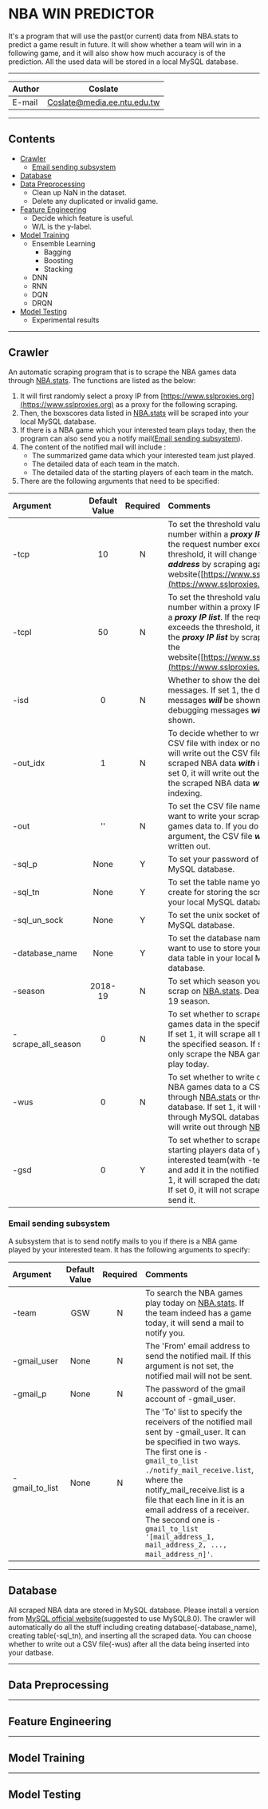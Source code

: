 NBA WIN PREDICTOR
===========================
It's a program that will use the past(or current) data from NBA.stats to predict a game result in future. It will show whether a team will win in a following game, and it will also show how much accuracy is of the prediction. All the used data will be stored in a local MySQL database.

****
	
|Author|Coslate|
|---|---
|E-mail|Coslate@media.ee.ntu.edu.tw


****
Contents
------
* [Crawler](#Crawler)
    * [Email sending subsystem](#Email-sending-subsystem)
* [Database](#Database)
* [Data Preprocessing](#Data-Preprocessing)
    * Clean up NaN in the dataset.
    * Delete any duplicated or invalid game.
* [Feature Engineering](#Feature-Engineering)
    * Decide which feature is useful.
    * W/L is the y-label.
* [Model Training](#Model-Training) 
    * Ensemble Learning
        *  Bagging
        *  Boosting
        *  Stacking
    * DNN
    * RNN
    * DQN
    * DRQN
* [Model Testing](#Model-Testing)
    * Experimental results


****
Crawler
------
An automatic scraping program that is to scrape the NBA games data through [NBA.stats](https://stats.nba.com/teams/boxscores).
The functions are listed as the below: 
1.  It will first randomly select a proxy IP from [https://www.sslproxies.org](https://www.sslproxies.org) as a proxy for the following scraping.
2.  Then, the boxscores data listed in [NBA.stats](https://stats.nba.com/teams/boxscores) will be scraped into your local MySQL database.
3.  If there is a NBA game which your interested team plays today, then the program can also send you a notify mail([Email sending subsystem](#Email-sending-subsystem)).
4.  The content of the notified mail will include : 
    * The summarized game data which your interested team just played.
    * The detailed data of each team in the match.
    * The detailed data of the starting players of each team in the match.
5.  There are the following arguments that need to be specified: 

| Argument | Default Value | Required | Comments |
| :------- |:-------------:|:-------------:| :--------|
| -tcp     | 10   | N | To set the threshold value of request number within a ***proxy IP address***. If the request number exceeds the threshold, it will change the ***proxy IP address*** by scraping again the website([https://www.sslproxies.org](https://www.sslproxies.org)). |
| -tcpl    | 50   | N | To set the threshold value of request number within a proxy IP address in a ***proxy IP list***. If the request number exceeds the threshold, it will change the ***proxy IP list*** by scraping again the website([https://www.sslproxies.org](https://www.sslproxies.org)). |
| -isd | 0    | N | Whether to show the debugging messages. If set 1, the debugging messages ***will*** be shown. If set 0, the debugging messages ***will not*** be shown. |
| -out_idx | 1    | N | To decide whether to write out the CSV file with index or not. If set 1, it will write out the CSV file of the scraped NBA data ***with*** indexing. If set 0, it will write out the CSV file of the scraped NBA data ***without*** indexing. |
| -out     | ''   | N | To set the CSV file name that you want to write your scraped NBA games data to. If you do not set this argument, the CSV file ***will not*** be written out. |
| -sql_p   | None | Y | To set your password of your local MySQL database. |
| -sql_tn  | None | Y | To set the table name you want to create for storing the scraped data in your local MySQL database. |
| -sql_un_sock  | None | Y | To set the unix socket of your local MySQL database. |
| -database_name  | None | Y | To set the database name that you want to use to store your NBA games data table in your local MySQL database. |
| -season  | 2018-19 | N | To set which season you want to scrap on [NBA.stats](https://stats.nba.com/teams/boxscores). Deafult is 2018-19 season. |
| -scrape_all_season | 0 | N | To set whether to scrape all the NBA games data in the specified season. If set 1, it will scrape all the data of the specified season. If set 0, it will only scrape the NBA games data that play today. |
| -wus | 0 | N | To set whether to write out scraped NBA games data to a CSV file through [NBA.stats](https://stats.nba.com/teams/boxscores) or through MySQL database. If set 1, it will write out through MySQL database. If set 0, it will write out through [NBA.stats](https://stats.nba.com/teams/boxscores). |
| -gsd | 0 | Y | To set whether to scrape the NBA starting players data of your interested team(with -team option) and add it in the notified mail. If set 1, it will scraped the data and send it. If set 0, it will not scrape the data nor send it. |

### Email sending subsystem
A subsystem that is to send notify mails to you if there is a NBA game played by your interested team.
It has the following arguments to specify: 

| Argument | Default Value | Required | Comments |
| :------- |:-------------:|:-------------:| :--------|
| -team     | GSW   | N | To search the NBA games play today on [NBA.stats](https://stats.nba.com/teams/boxscores). If the team indeed has a game today, it will send a mail to notify you. |
| -gmail_user  | None  | N | The 'From' email address to send the notified mail. If this argument is not set, the notified mail will not be sent.|
| -gmail_p  | None  | N | The password of the gmail account of -gmail_user. |
| -gmail_to_list  | None  | N | The 'To' list to specify the receivers of the notified mail sent by -gmail_user. It can be specified in two ways. The first one is `-gmail_to_list ./notify_mail_receive.list`, where the notify_mail_receive.list is a file that each line in it is an email address of a receiver. The second one is `-gmail_to_list '[mail_address_1, mail_address_2, ..., mail_address_n]'`. |


****
Database
------
All scraped NBA data are stored in MySQL database. Please install a version from [MySQL official website](https://dev.mysql.com/downloads/mysql/)(suggested to use MySQL8.0). The crawler will automatically do all the stuff including creating database(-database_name), creating table(-sql_tn), and inserting all the scraped data. You can choose whether to write out a CSV file(-wus) after all the data being inserted into your datbase.


****
Data Preprocessing
------

****
Feature Engineering
------


****
Model Training
------


****
Model Testing
------
